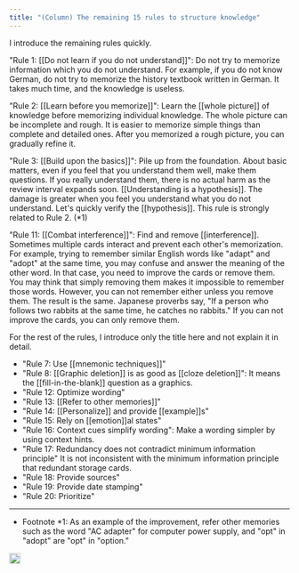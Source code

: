 ```yaml
---
title: "(Column) The remaining 15 rules to structure knowledge"
---
```


I introduce the remaining rules quickly.

"Rule 1: [[Do not learn if you do not understand]]": Do not try to memorize information which you do not understand. For example, if you do not know German, do not try to memorize the history textbook written in German. It takes much time, and the knowledge is useless.

"Rule 2: [[Learn before you memorize]]": Learn the [[whole picture]] of knowledge before memorizing individual knowledge. The whole picture can be incomplete and rough. It is easier to memorize simple things than complete and detailed ones. After you memorized a rough picture, you can gradually refine it.

"Rule 3: [[Build upon the basics]]": Pile up from the foundation. About basic matters, even if you feel that you understand them well, make them questions. If you really understand them, there is no actual harm as the review interval expands soon. [[Understanding is a hypothesis]]. The damage is greater when you feel you understand what you do not understand. Let's quickly verify the [[hypothesis]]. This rule is strongly related to Rule 2. (*1)

"Rule 11: [[Combat interference]]": Find and remove [[interference]]. Sometimes multiple cards interact and prevent each other's memorization. For example, trying to remember similar English words like "adapt" and "adopt" at the same time, you may confuse and answer the meaning of the other word. In that case, you need to improve the cards or remove them. You may think that simply removing them makes it impossible to remember those words. However, you can not remember either unless you remove them. The result is the same. Japanese proverbs say, "If a person who follows two rabbits at the same time, he catches no rabbits." If you can not improve the cards, you can only remove them.

For the rest of the rules, I introduce only the title here and not explain it in detail.

- "Rule 7: Use [[mnemonic techniques]]"
- "Rule 8: [[Graphic deletion]] is as good as [[cloze deletion]]": It means the [[fill-in-the-blank]] question as a graphics.
- "Rule 12: Optimize wording"
- "Rule 13: [[Refer to other memories]]"
- "Rule 14: [[Personalize]] and provide [[example]]s"
- "Rule 15: Rely on [[emotion]]al states"
- "Rule 16: Context cues simplify wording": Make a wording simpler by using context hints.
- "Rule 17: Redundancy does not contradict minimum information principle" It is not inconsistent with the minimum information principle that redundant storage cards.
- "Rule 18: Provide sources"
- "Rule 19: Provide date stamping"
- "Rule 20: Prioritize"

---

- Footnote *1: As an example of the improvement, refer other memories such as the word "AC adapter" for computer power supply, and "opt" in "adopt" are "opt" in "option."

<img src='https://scrapbox.io/api/pages/nishio/en/icon' alt='en.icon' height="19.5"/>